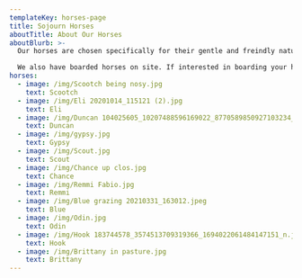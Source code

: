 ```yaml
---
templateKey: horses-page
title: Sojourn Horses
aboutTitle: About Our Horses
aboutBlurb: >-
  Our horses are chosen specifically for their gentle and freindly nature and they are well trained to handle a wide variety of riders.

  We also have boarded horses on site. If interested in boarding your horse at our facility, contact us.
horses:
  - image: /img/Scootch being nosy.jpg
    text: Scootch
  - image: /img/Eli 20201014_115121 (2).jpg
    text: Eli
  - image: /img/Duncan 104025605_10207488596169022_8770589850927103234_n.jpg
    text: Duncan
  - image: /img/gypsy.jpg
    text: Gypsy
  - image: /img/Scout.jpg
    text: Scout
  - image: /img/Chance up clos.jpg
    text: Chance
  - image: /img/Remmi Fabio.jpg
    text: Remmi
  - image: /img/Blue grazing 20210331_163012.jpeg
    text: Blue
  - image: /img/Odin.jpg
    text: Odin
  - image: /img/Hook 183744578_3574513709319366_1694022061484147151_n.jpeg
    text: Hook
  - image: /img/Brittany in pasture.jpg
    text: Brittany
---
```

